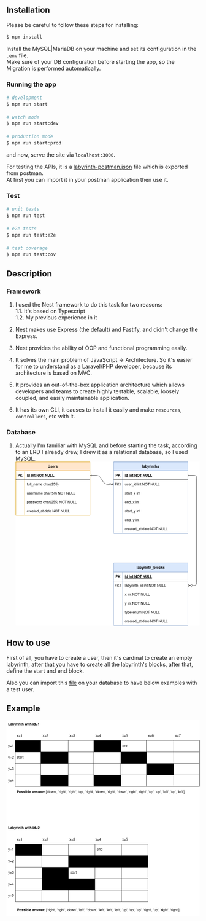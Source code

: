 ## Installation
<p>Please be careful to follow these steps for installing:</p>

```bash
$ npm install
```
Install the MySQL|MariaDB on your machine and set its configuration in the `.env` file.\
Make sure of your DB configuration before starting the app, so the Migration is performed automatically.

### Running the app

```bash
# development
$ npm run start

# watch mode
$ npm run start:dev

# production mode
$ npm run start:prod
```

and now, serve the site via `localhost:3000`.

For testing the APIs, it is a <a href='./labyrinth-postman.json'>labyrinth-postman.json</a> file which is exported from postman.\
At first you can import it in your postman application then use it.

### Test

```bash
# unit tests
$ npm run test

# e2e tests
$ npm run test:e2e

# test coverage
$ npm run test:cov
```

## Description

### Framework
1. I used the Nest framework to do this task for two reasons:\
1.1. It's based on Typescript\
1.2. My previous experience in it

2. Nest makes use Express (the default) and Fastify, and didn't change the Express.
3. Nest provides the ability of OOP and functional programming easily.
4. It solves the main problem of JavaScript -> Architecture. So it's easier for me to understand as a Laravel/PHP developer, because its architecture is based on MVC.
5. It provides an out-of-the-box application architecture which allows developers and teams to create highly testable, scalable, loosely coupled, and easily maintainable application.
6. It has its own CLI, it causes to install it easily and make `resources`, `controllers`, etc with it.

### Database
1. Actually I'm familiar with MySQL and before starting the task, according to an ERD I already drew, I drew it as a relational database, so I used MySQL.
   <img src="public/ERD.png" alt="example">


## How to use

First of all, you have to create a user, then it's cardinal to create an empty labyrinth, after that you have to create all the labyrinth's blocks, after that, define the start and end block.

Also you can import this <a href='./public/labyrinth_db.sql'>file</a> on your database to have below examples with a test user.
## Example
<img src="public/example.png" alt="example">
